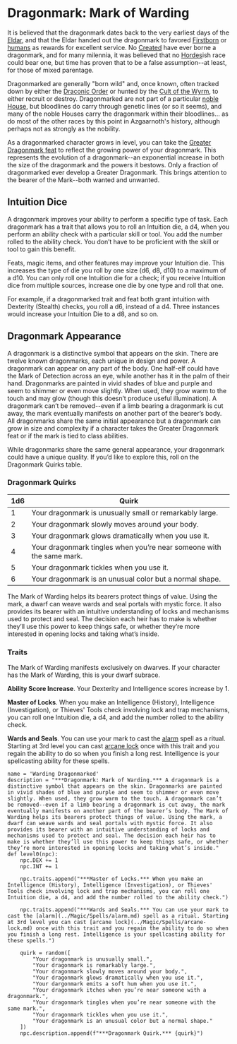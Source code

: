 # Dragonmark: Mark of Warding
It is believed that the dragonmark dates back to the very earliest days of the [Eldar](../../History/Eldar.md), and that the Eldar handed out the dragonmark to favored [Firstborn](index.md#firstborn) or [humans](../Humans.md) as rewards for excellent service. No [Created](../index.md#created) have ever borne a dragonmark, and for many milennia, it was believed that no [Hordes](../index.md#hordes)ish race could bear one, but time has proven that to be a false assumption--at least, for those of mixed parentage.

Dragonmarked are generally "born wild" and, once known, often tracked down by either the [Draconic Order](../../Organizations/MilitantOrders/DraconicOrder/index.md) or hunted by the [Cult of the Wyrm](../../Organizations/CultOfTheWyrm.md), to either recruit or destroy. Dragonmarked are not part of a particular [noble House](../../Organizations/Houses/index.md), but bloodlines do carry through genetic lines (or so it seems), and many of the noble Houses carry the dragonmark within their bloodlines... as do most of the other races by this point in Azgaarnoth's history, although perhaps not as strongly as the nobility.

As a dragonmarked character grows in level, you can take the [Greater Dragonmark feat](../Classes/Feats.md#greater-dragonmark) to reflect the growing power of your dragonmark. This represents the evolution of a dragonmark--an exponential increase in both the size of the dragonmark and the powers it bestows. Only a fraction of dragonmarked ever develop a Greater Dragonmark. This brings attention to the bearer of the Mark--both wanted and unwanted.

## Intuition Dice
A dragonmark improves your ability to perform a specific type of task. Each dragonmark has a trait that allows you to roll an Intuition die, a d4, when you perform an ability check with a particular skill or tool. You add the number rolled to the ability check. You don’t have to be proficient with the skill or tool to gain this benefit.

Feats, magic items, and other features may improve your Intuition die. This increases the type of die you roll by one size (d6, d8, d10) to a maximum of a d10. You can only roll one Intuition die for a check; if you receive Intuition dice from multiple sources, increase one die by one type and roll that one.

For example, if a dragonmarked trait and feat both grant intuition with Dexterity (Stealth) checks, you roll a d6, instead of a d4. Three instances would increase your Intuition Die to a d8, and so on.

## Dragonmark Appearance
A dragonmark is a distinctive symbol that appears on the skin. There are twelve known dragonmarks, each unique in design and power. A dragonmark can appear on any part of the body. One half-elf could have the Mark of Detection across an eye, while another has it in the palm of their hand. Dragonmarks are painted in vivid shades of blue and purple and seem to shimmer or even move slightly. When used, they grow warm to the touch and may glow (though this doesn’t produce useful illumination). A dragonmark can’t be removed--even if a limb bearing a dragonmark is cut away, the mark eventually manifests on another part of the bearer’s body. All dragonmarks share the same initial appearance but a dragonmark can grow in size and complexity if a character takes the Greater Dragonmark feat or if the mark is tied to class abilities.

While dragonmarks share the same general appearance, your dragonmark could have a unique quality. If you’d like to explore this, roll on the Dragonmark Quirks table.

### Dragonmark Quirks
1d6 | Quirk
--- | -----
1 | Your dragonmark is unusually small or remarkably large.
2 | Your dragonmark slowly moves around your body.
3 | Your dragonmark glows dramatically when you use it.
4 | Your dragonmark tingles when you’re near someone with the same mark.
5 | Your dragonmark tickles when you use it.
6 | Your dragonmark is an unusual color but a normal shape.

The Mark of Warding helps its bearers protect things of value. Using the mark, a dwarf can weave wards and seal portals with mystic force. It also provides its bearer with an intuitive understanding of locks and mechanisms used to protect and seal. The decision each heir has to make is whether they’ll use this power to keep things safe, or whether they’re more interested in opening locks and taking what’s inside.

### Traits
The Mark of Warding manifests exclusively on dwarves. If your character has the Mark of Warding, this is your dwarf subrace.

**Ability Score Increase**. Your Dexterity and Intelligence scores increase by 1.

**Master of Locks**. When you make an Intelligence (History), Intelligence (Investigation), or Thieves' Tools check involving lock and trap mechanisms, you can roll one Intuition die, a d4, and add the number rolled to the ability check.

**Wards and Seals**. You can use your mark to cast the [alarm](../Magic/Spells/alarm.md) spell as a ritual. Starting at 3rd level you can cast [arcane lock](../Magic/Spells/arcane-lock.md) once with this trait and you regain the ability to do so when you finish a long rest. Intelligence is your spellcasting ability for these spells.

```
name = 'Warding Dragonmarked'
description = "***Dragonmark: Mark of Warding.*** A dragonmark is a distinctive symbol that appears on the skin. Dragonmarks are painted in vivid shades of blue and purple and seem to shimmer or even move slightly. When used, they grow warm to the touch. A dragonmark can’t be removed--even if a limb bearing a dragonmark is cut away, the mark eventually manifests on another part of the bearer’s body. The Mark of Warding helps its bearers protect things of value. Using the mark, a dwarf can weave wards and seal portals with mystic force. It also provides its bearer with an intuitive understanding of locks and mechanisms used to protect and seal. The decision each heir has to make is whether they’ll use this power to keep things safe, or whether they’re more interested in opening locks and taking what’s inside."
def level0(npc):
    npc.DEX += 1
    npc.INT += 1

    npc.traits.append("***Master of Locks.*** When you make an Intelligence (History), Intelligence (Investigation), or Thieves' Tools check involving lock and trap mechanisms, you can roll one Intuition die, a d4, and add the number rolled to the ability check.")

    npc.traits.append("***Wards and Seals.*** You can use your mark to cast the [alarm](../Magic/Spells/alarm.md) spell as a ritual. Starting at 3rd level you can cast [arcane lock](../Magic/Spells/arcane-lock.md) once with this trait and you regain the ability to do so when you finish a long rest. Intelligence is your spellcasting ability for these spells.")

    quirk = random([
        "Your dragonmark is unusually small.",
        "Your dragonmark is remarkably large.",
        "Your dragonmark slowly moves around your body.",
        "Your dragonmark glows dramatically when you use it.",
        "Your dargonmark emits a soft hum when you use it.",
        "Your dragonmark itches when you’re near someone with a dragonmark.",
        "Your dragonmark tingles when you’re near someone with the same mark.",
        "Your dragonmark tickles when you use it.",
        "Your dragonmark is an unusual color but a normal shape."
    ])
    npc.description.append(f"***Dragonmark Quirk.*** {quirk}")
```

